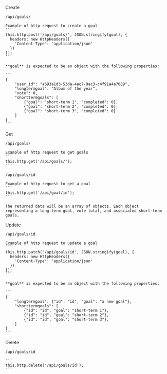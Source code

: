 Create 

    /api/goals/

    Example of http request to create a goal
    ```
    this.http.post('/api/goals/', JSON.stringify(goal), {
      headers: new HttpHeaders({
        'Content-Type': 'application/json'
      })
    });
    ```

    **goal** is expected to be an object with the following properties:  

    ```
    {
        "user_id": "a693a1d3-53da-4ac7-9ac3-c4f91a4a7089", 
        "longtermgoal": "Album of the year", 
        "vote": 0,
        "shorttermgoals": [
            {"goal": "short-term 1", "completed": 0},
            {"goal": "short-term 2", "completed": 0},
            {"goal": "short-term 3", "completed": 0}
        ]
    }
    ```

Get

    /api/goals/

    Example of http request to get goals
    ```
    this.http.get('/api/goals/');
    ```

    /api/goals/id

    Example of http request to get a goal
    ```
    this.http.get('/api/goal/id');
    ```

    The returned data will be an array of objects. Each object representing a long-term goal, vote total, and associated short-term goals.

Update 

    /api/goals/id

    Example of http request to update a goal
    ```
    this.http.patch('/api/goals/id', JSON.stringify(goal), {
      headers: new HttpHeaders({
        'Content-Type': 'application/json'
      })
    });
    ```

    **goal** is expected to be an object with the following properties:  

    ```
    {
        "longtermgoal": {"id": "id", "goal": "a new goal"}, 
        "shorttermgoals": [
            {"id": "id", "goal": "short-term 1"},
            {"id": "id", "goal": "short-term 2"},
            {"id": "id", "goal": "short-term 3"},
        ]
    }
    ```

Delete 

    /api/goals/id

    ```
    this.http.delete('/api/goals/id');
    ```
